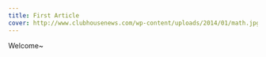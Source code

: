 ```yaml
---
title: First Article
cover: http://www.clubhousenews.com/wp-content/uploads/2014/01/math.jpg
---
```

Welcome~

